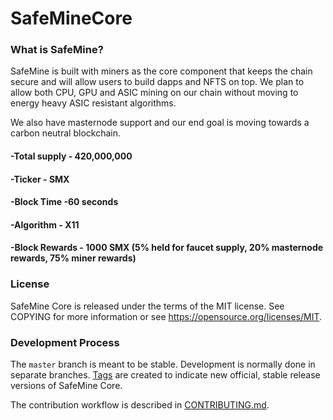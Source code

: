 # SafeMineCore

### What is SafeMine?

SafeMine is built with miners as the core component that keeps the chain secure and will allow users to build dapps and NFTS on top. We plan to allow both CPU, GPU and ASIC mining on our chain without moving to energy heavy ASIC resistant algorithms.

We also have masternode support and our end goal is moving towards a carbon neutral blockchain.

#### -Total supply - 420,000,000
#### -Ticker - SMX
#### -Block Time -60 seconds
#### -Algorithm - X11
#### -Block Rewards - 1000 SMX (5% held for faucet supply, 20% masternode rewards, 75% miner rewards)

### License

SafeMine Core is released under the terms of the MIT license. See COPYING for more information or see https://opensource.org/licenses/MIT.

### Development Process

The `master` branch is meant to be stable. Development is normally done in separate branches.
[Tags](https://github.com/safemine/SafeMineCore/tags) are created to indicate new official,
stable release versions of SafeMine Core.

The contribution workflow is described in [CONTRIBUTING.md](CONTRIBUTING.md).
